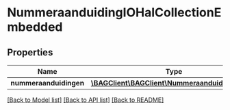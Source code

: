 # NummeraanduidingIOHalCollectionEmbedded

## Properties
Name | Type | Description | Notes
------------ | ------------- | ------------- | -------------
**nummeraanduidingen** | [**\BAGClient\BAGClient\NummeraanduidingIOHal[]**](NummeraanduidingIOHal.md) |  | [optional] 

[[Back to Model list]](../../README.md#documentation-for-models) [[Back to API list]](../../README.md#documentation-for-api-endpoints) [[Back to README]](../../README.md)

